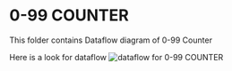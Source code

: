 # 0-99 COUNTER
This folder contains Dataflow diagram of 0-99 Counter

Here is a look for dataflow
![dataflow for 0-99 COUNTER](https://github.com/vichitr/DDS-Project/blob/master/Dataflow/Dataflow-152-246.png)
